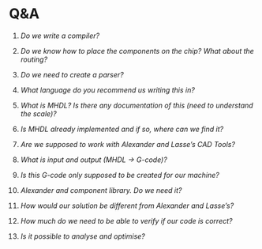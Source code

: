 # Q&A

1. *Do we write a compiler?*

2. *Do we know how to place the components on the chip? What about the routing?*

3. *Do we need to create a parser?*

4. *What language do you recommend us writing this in?*

5. *What is MHDL? Is there any documentation of this (need to understand the scale)?*

6. *Is MHDL already implemented and if so, where can we find it?*

7. *Are we supposed to work with Alexander and Lasse’s CAD Tools?*

8. *What is input and output (MHDL -> G-code)?*

9. *Is this G-code only supposed to be created for our machine?*

10. *Alexander and component library. Do we need it?*

11. *How would our solution be different from Alexander and Lasse’s?*

12. *How much do we need to be able to verify if our code is correct?*

13. *Is it possible to analyse and optimise?*
